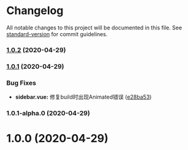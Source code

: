 # Changelog

All notable changes to this project will be documented in this file. See [standard-version](https://github.com/conventional-changelog/standard-version) for commit guidelines.

### [1.0.2](https://github.com/JackRay-C/vuepress-theme-note/compare/v1.0.1...v1.0.2) (2020-04-29)

### [1.0.1](https://github.com/JackRay-C/vuepress-theme-note/compare/v1.0.1-alpha.0...v1.0.1) (2020-04-29)


### Bug Fixes

* **sidebar.vue:** 修复build时出现Animated错误 ([e28ba53](https://github.com/JackRay-C/vuepress-theme-note/commit/e28ba53da28b6d3c6a90d45808554b0a24aace1b))

### 1.0.1-alpha.0 (2020-04-29)

# 1.0.0 (2020-04-29)
